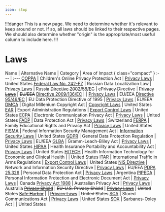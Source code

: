```yaml
---
icon: stop
---
```


!!!danger
This is a new page. We need to determine whether it's relevant to keep around or not. If so, all laws should be linked to their respective pages. We should also determine whether "origin" is the appropriate/most useful column to include here.
!!!

# Laws

Name | Alternative Name | Category | Area of Impact { class="compact" }
:--- | :---
[COPPA](/laws/coppa.md) | Children's Online Privacy Protection Act | [Privacy Laws](/categories/privacy-laws/) | United States
[Federal Law No. 242-FZ](/laws/data-localization-law.md) | Russian Data Localization Law | [Privacy Laws](/categories/privacy-laws/) | Russia
~~[Directive 2002/58/EC](/laws/directive-2002-58-ec.md)~~ | ~~ePrivacy Directive~~ | ~~[Privacy Laws](/categories/privacy-laws/)~~ | ~~EU/EEA~~
[Directive 2009/136/EC](/laws/directive-2009-136-ec.md) | | [Privacy Laws](/categories/privacy-laws) | EU/EEA
[Directive 95/46/EC](/laws/directive-95-46-ec.md) | EU Data Protection Directive of 1995 | [Privacy Laws](/categories/privacy-laws) | EU/EEA
[DMCA](/laws/dmca.md) | Digital Millenium Copyright Act | [Copyright Laws](/categories/copyright-laws/) | United States
[EAR](/laws/ear.md) | Export Administration Regulations | [Export Control Laws](/categories/export-control-laws/) | United States
[ECPA](/laws/ecpa.md) | Electronic Communication Privacy Act | [Privacy Laws](/categories/privacy-laws/) | United States
[FADP](/laws/fadp.md) | Data Protection Act | [Privacy Laws](/categories/privacy-laws/) | Switzerland
[FERPA](/laws/ferpa.md) | Family Educational Rights and Privacy Act | [Privacy Laws](/categories/privacy-laws/) | United States
[FISMA](/laws/fisma.md) | Federal Information Security Management Act | [Information Security Laws](/categories/information-security-laws/) | United States
[GDPR](/laws/gdpr.md) | General Data Protection Regulation | [Privacy Laws](/categories/privacy-laws/) | EU/EEA
[GLBA](/laws/glba.md) | Gramm-Leach-Bliley Act | [Privacy Laws](/categories/privacy-laws/) | United States
[HIPAA](/laws/hipaa.md) | Health Insurance Portability and Accountability Act | [Privacy Laws](/categories/privacy-laws/) | United States
[HITECH](/laws/hitech.md) | Health Information Technology for Economic and Clinical Health | | United States
[ITAR](/laws/itar.md) | International Traffic in Arms Regulations | [Export Control Laws](/categories/privacy-laws/) | United States
[NIS Directive](/laws/nis-directive.md) | Network and Information Security Directive | [Privacy Laws](/categories/privacy-laws/) | EU/EEA
[PDPA 25.326](/laws/pdpa-25.326.md) | Personal Data Protection Act | [Privacy Laws](/categories/privacy-laws/) | Argentina
[PIPEDA](/laws/pipeda.md) | Personal Information Protection and Electronic Document Act | [Privacy Laws](/categories/privacy-laws/) | Canada
[Privacy Act 1988](/laws/privacy-act-1988.md) | Australian Privacy Act | [Privacy Laws](/categories/privacy-laws/) | Australia
~~[Privacy Shield](/laws/privacy-shield.md)~~ | ~~EU-U.S. Privacy Shield~~ | ~~[Privacy Laws](/categories/privacy-laws/)~~ | ~~United States~~
~~[Safe Harbor](/laws/safe-harbor.md)~~ | | ~~[Privacy Laws](/categories/privacy-laws/)~~ | ~~United States~~
[SCA](/laws/sca.md) | Stored Communications Act | [Privacy Laws](/categories/privacy-laws/) | United States
[SOX](/laws/sox.md) | Sarbanes-Oxley Act | | United States
